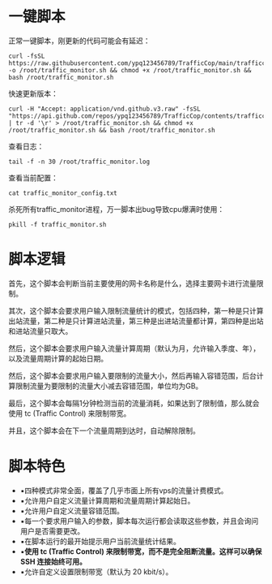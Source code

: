 # 一键脚本
正常一键脚本，刚更新的代码可能会有延迟：
```
curl -fsSL https://raw.githubusercontent.com/ypq123456789/TrafficCop/main/trafficcop.sh -o /root/traffic_monitor.sh && chmod +x /root/traffic_monitor.sh && bash /root/traffic_monitor.sh
```
快速更新版本：
```
curl -H "Accept: application/vnd.github.v3.raw" -fsSL "https://api.github.com/repos/ypq123456789/TrafficCop/contents/trafficcop.sh" | tr -d '\r' > /root/traffic_monitor.sh && chmod +x /root/traffic_monitor.sh && bash /root/traffic_monitor.sh
```
查看日志：
```
tail -f -n 30 /root/traffic_monitor.log
```
查看当前配置：
```
cat traffic_monitor_config.txt
```
杀死所有traffic_monitor进程，万一脚本出bug导致cpu爆满时使用：
```
pkill -f traffic_monitor.sh
```
# 脚本逻辑
首先，这个脚本会判断当前主要使用的网卡名称是什么，选择主要网卡进行流量限制。

其次，这个脚本会要求用户输入限制流量统计的模式，包括四种，第一种是只计算出站流量，第二种是只计算进站流量，第三种是出进站流量都计算，第四种是出站和进站流量只取大。

然后，这个脚本会要求用户输入流量计算周期（默认为月，允许输入季度、年），以及流量周期计算的起始日期。

然后，这个脚本会要求用户输入要限制的流量大小，然后再输入容错范围，后台计算限制流量为要限制的流量大小减去容错范围，单位均为GB。

最后，这个脚本会每隔1分钟检测当前的流量消耗，如果达到了限制值，那么就会使用 tc (Traffic Control) 来限制带宽。

并且，这个脚本会在下一个流量周期到达时，自动解除限制。
# 脚本特色
- ▪️四种模式非常全面，覆盖了几乎市面上所有vps的流量计费模式。
- ▪️允许用户自定义流量计算周期和流量周期计算起始日。
- ▪️允许用户自定义流量容错范围。
- ▪️每一个要求用户输入的参数，脚本每次运行都会读取这些参数，并且会询问用户是否需要更改。
- ▪️在脚本运行的最开始提示用户当前流量统计结果。
- ▪️**使用 tc (Traffic Control) 来限制带宽，而不是完全阻断流量。这样可以确保 SSH 连接始终可用。**
- ▪️允许自定义设置限制带宽（默认为 20 kbit/s）。
